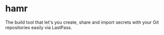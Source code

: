 # hamr
The build tool that let's you create, share and import secrets with your Git repositories easily via LastPass.
